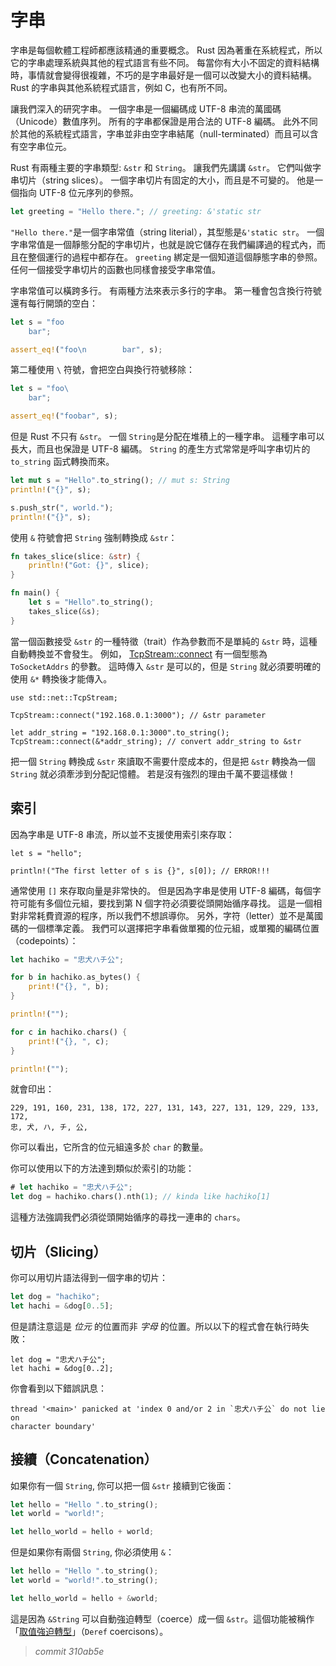 # 字串

字串是每個軟體工程師都應該精通的重要概念。
Rust 因為著重在系統程式，所以它的字串處理系統與其他的程式語言有些不同。
每當你有大小不固定的資料結構時，事情就會變得很複雜，不巧的是字串最好是一個可以改變大小的資料結構。
Rust 的字串與其他系統程式語言，例如 C，也有所不同。

讓我們深入的研究字串。
一個字串是一個編碼成 UTF-8 串流的萬國碼（Unicode）數值序列。
所有的字串都保證是用合法的 UTF-8 編碼。
此外不同於其他的系統程式語言，字串並非由空字串結尾（null-terminated）而且可以含有空字串位元。

Rust 有兩種主要的字串類型: `&str` 和 `String`。
讓我們先講講 `&str`。
它們叫做字串切片（string slices）。
一個字串切片有固定的大小，而且是不可變的。
他是一個指向 UTF-8 位元序列的參照。

```rust
let greeting = "Hello there."; // greeting: &'static str
```

`"Hello there."`是一個字串常值（string literial），其型態是`&'static str`。
一個字串常值是一個靜態分配的字串切片，也就是說它儲存在我們編譯過的程式內，而且在整個運行的過程中都存在。
`greeting` 綁定是一個知道這個靜態字串的參照。
任何一個接受字串切片的函數也同樣會接受字串常值。

字串常值可以橫跨多行。
有兩種方法來表示多行的字串。
第一種會包含換行符號還有每行開頭的空白：

```rust
let s = "foo
    bar";

assert_eq!("foo\n        bar", s);
```

第二種使用 `\` 符號，會把空白與換行符號移除：

```rust
let s = "foo\
    bar";

assert_eq!("foobar", s);
```

但是 Rust 不只有 `&str`。
一個 `String`是分配在堆積上的一種字串。
這種字串可以長大，而且也保證是 UTF-8 編碼。
`String` 的產生方式常常是呼叫字串切片的 `to_string` 函式轉換而來。

```rust
let mut s = "Hello".to_string(); // mut s: String
println!("{}", s);

s.push_str(", world.");
println!("{}", s);
```

使用 `&` 符號會把 `String` 強制轉換成 `&str`：

```rust
fn takes_slice(slice: &str) {
    println!("Got: {}", slice);
}

fn main() {
    let s = "Hello".to_string();
    takes_slice(&s);
}
```

當一個函數接受 `&str` 的一種特徵（trait）作為參數而不是單純的 `&str` 時，這種自動轉換並不會發生。
例如， [TcpStream::connect][connect] 有一個型態為 `ToSocketAddrs` 的參數。
這時傳入 `&str` 是可以的，但是 `String` 就必須要明確的使用 `&*` 轉換後才能傳入。

```rust,no_run
use std::net::TcpStream;

TcpStream::connect("192.168.0.1:3000"); // &str parameter

let addr_string = "192.168.0.1:3000".to_string();
TcpStream::connect(&*addr_string); // convert addr_string to &str
```

把一個 `String` 轉換成 `&str` 來讀取不需要什麼成本的，但是把 `&str` 轉換為一個 `String` 就必須牽涉到分配記憶體。
若是沒有強烈的理由千萬不要這樣做！

## 索引 

因為字串是 UTF-8 串流，所以並不支援使用索引來存取：

```rust,ignore
let s = "hello";

println!("The first letter of s is {}", s[0]); // ERROR!!!
```

通常使用 `[]` 來存取向量是非常快的。
但是因為字串是使用 UTF-8 編碼，每個字符可能有多個位元組，要找到第 N 個字符必須要從頭開始循序尋找。
這是一個相對非常耗費資源的程序，所以我們不想誤導你。
另外，字符（letter）並不是萬國碼的一個標準定義。
我們可以選擇把字串看做單獨的位元組，或單獨的編碼位置（codepoints）：

```rust
let hachiko = "忠犬ハチ公";

for b in hachiko.as_bytes() {
    print!("{}, ", b);
}

println!("");

for c in hachiko.chars() {
    print!("{}, ", c);
}

println!("");
```

就會印出：

```text
229, 191, 160, 231, 138, 172, 227, 131, 143, 227, 131, 129, 229, 133, 172,
忠, 犬, ハ, チ, 公,
```

你可以看出，它所含的位元組遠多於 `char` 的數量。

你可以使用以下的方法達到類似於索引的功能：

```rust
# let hachiko = "忠犬ハチ公";
let dog = hachiko.chars().nth(1); // kinda like hachiko[1]
```
這種方法強調我們必須從頭開始循序的尋找一連串的 `chars`。

## 切片（Slicing）

你可以用切片語法得到一個字串的切片：

```rust
let dog = "hachiko";
let hachi = &dog[0..5];
```

但是請注意這是 *位元* 的位置而非 *字母* 的位置。所以以下的程式會在執行時失敗：

```rust,should_panic
let dog = "忠犬ハチ公";
let hachi = &dog[0..2];
```

你會看到以下錯誤訊息：

```text
thread '<main>' panicked at 'index 0 and/or 2 in `忠犬ハチ公` do not lie on
character boundary'
```

## 接續（Concatenation）

如果你有一個 `String`, 你可以把一個 `&str` 接續到它後面：

```rust
let hello = "Hello ".to_string();
let world = "world!";

let hello_world = hello + world;
```

但是如果你有兩個 `String`, 你必須使用 `&`：

```rust
let hello = "Hello ".to_string();
let world = "world!".to_string();

let hello_world = hello + &world;
```

這是因為 `&String` 可以自動強迫轉型（coerce）成一個 `&str`。這個功能被稱作「[取值強迫轉型][dc]」（`Deref` coercisons）。

[dc]: deref-coercions.html
[connect]: https://doc.rust-lang.org/std/net/struct.TcpStream.html#method.connect


> *commit 310ab5e*
